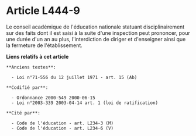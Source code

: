 # Article L444-9

Le conseil académique de l'éducation nationale statuant disciplinairement sur des faits dont il est saisi à la suite d'une
inspection peut prononcer, pour une durée d'un an au plus, l'interdiction de diriger et d'enseigner ainsi que la fermeture de
l'établissement.

**Liens relatifs à cet article**

	**Anciens textes**:

	  - Loi n°71-556 du 12 juillet 1971 - art. 15 (Ab)

	**Codifié par**:

	  - Ordonnance 2000-549 2000-06-15
	  - Loi n°2003-339 2003-04-14 art. 1 (loi de ratification)

	**Cité par**:

	  - Code de l'éducation - art. L234-3 (M)
	  - Code de l'éducation - art. L234-6 (V)
